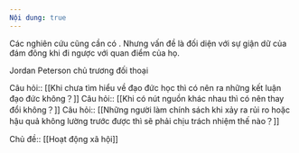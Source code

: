 ```yaml
---
Nội dung: true
---
```


Các nghiên cứu cũng cần có . Nhưng vấn đề là đối diện với sự giận dữ của đám đông khi đi ngược với quan điểm của họ.

Jordan Peterson chủ trương đối thoại

Câu hỏi:: [[Khi chưa tìm hiểu về đạo đức học thì có nên ra những kết luận đạo đức không？]]
Câu hỏi:: [[Khi có nút nguồn khác nhau thì có nên thay đổi không？]]
Câu hỏi:: [[Những người làm chính sách khi xảy ra rủi ro hoặc hậu quả không lường trước được thì sẽ phải chịu trách nhiệm thế nào？]]

Chủ đề:: [[Hoạt động xã hội]] 
